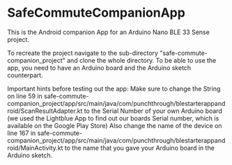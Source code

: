# SafeCommuteCompanionApp

This is the Android companion App for an Arduino Nano BLE 33 Sense project. 

To recreate the project navigate to the sub-directory "safe-commute-companion_project" and clone the whole directory. 
To be able to use the app, you need to have an Arduino board and the Arduino sketch counterpart. 

Important hints before testing out the app: 
Make sure to change the String on line 59 in safe-commute-companion_project/app/src/main/java/com/punchthrough/blestarterappandroid/ScanResultAdapter.kt to the Serial Number of your own Arduino board (we used the Lightblue App to find out our boards Serial number, which is available on the Google Play Store)
Also change the name of the device on line 167 in safe-commute-companion_project/app/src/main/java/com/punchthrough/blestarterappandroid/MainActivity.kt to the name that you gave your Arduino board in the Arduino sketch. 

